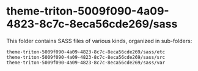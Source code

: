 # theme-triton-5009f090-4a09-4823-8c7c-8eca56cde269/sass

This folder contains SASS files of various kinds, organized in sub-folders:

    theme-triton-5009f090-4a09-4823-8c7c-8eca56cde269/sass/etc
    theme-triton-5009f090-4a09-4823-8c7c-8eca56cde269/sass/src
    theme-triton-5009f090-4a09-4823-8c7c-8eca56cde269/sass/var
